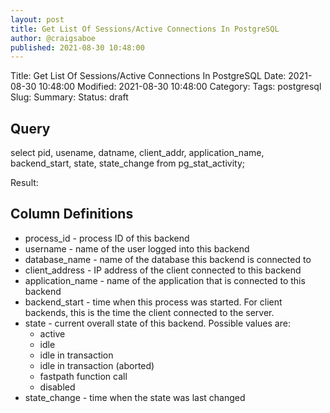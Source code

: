 ```yaml
---
layout: post
title: Get List Of Sessions/Active Connections In PostgreSQL
author: @craigsaboe
published: 2021-08-30 10:48:00
---
```


Title: Get List Of Sessions/Active Connections In PostgreSQL
Date: 2021-08-30 10:48:00
Modified: 2021-08-30 10:48:00
Category: 
Tags: postgresql
Slug: 
Summary: 
Status: draft


## Query
select pid,
       usename, 
       datname, 
       client_addr, 
       application_name,
       backend_start,
       state,
       state_change
from pg_stat_activity;

Result:

## Column Definitions
- process_id - process ID of this backend
- username - name of the user logged into this backend
- database_name - name of the database this backend is connected to
- client_address - IP address of the client connected to this backend
- application_name - name of the application that is connected to this backend
- backend_start - time when this process was started. For client backends, this is the time the client connected to the server.
- state - current overall state of this backend. Possible values are:
    - active
    - idle
    - idle in transaction
    - idle in transaction (aborted)
    - fastpath function call
    - disabled
- state_change - time when the state was last changed